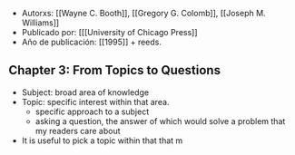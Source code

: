- Autorxs: [[Wayne C. Booth]], [[Gregory G. Colomb]], [[Joseph M. Williams]]
- Publicado por: [[[University of Chicago Press]] 
- Año de publicación: [[1995]] + reeds.

## Chapter 3: From Topics to Questions
- Subject: broad area of knowledge
- Topic: specific interest within that area. 
	- specific approach to a subject 
	- asking a question, the answer of which would solve a problem that my readers care about
- It is useful to pick a topic within that that m
